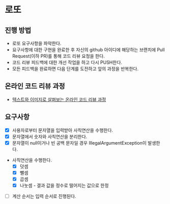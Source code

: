# 로또
## 진행 방법
* 로또 요구사항을 파악한다.
* 요구사항에 대한 구현을 완료한 후 자신의 github 아이디에 해당하는 브랜치에 Pull Request(이하 PR)를 통해 코드 리뷰 요청을 한다.
* 코드 리뷰 피드백에 대한 개선 작업을 하고 다시 PUSH한다.
* 모든 피드백을 완료하면 다음 단계를 도전하고 앞의 과정을 반복한다.

## 온라인 코드 리뷰 과정
* [텍스트와 이미지로 살펴보는 온라인 코드 리뷰 과정](https://github.com/next-step/nextstep-docs/tree/master/codereview)

## 요구사항
- [x] 사용자로부터 문자열을 입력받아 사칙연산을 수행한다.
- [x] 문자열에서 숫자와 사칙연산을 분리한다.
- [x] 문자열이 null이거나 빈 공백 문자일 경우 IllegalArgumentException이 발생한다.
- 사칙연산을 수행한다.
  - [x] 덧셈
  - [x] 뺄셈
  - [x] 곱셈
  - [x] 나눗셈 - 결과 값을 정수로 떨어지는 값으로 한정 
- [ ] 계산 순서는 입력 순서로 진행된다.
